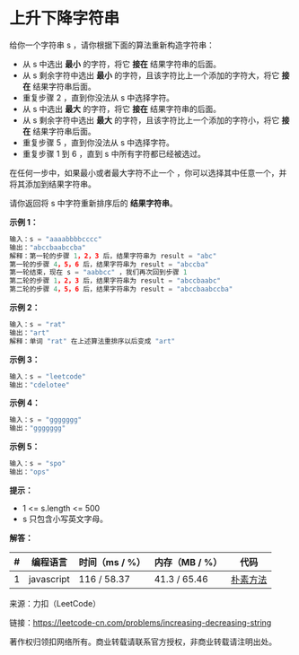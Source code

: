 # 上升下降字符串

给你一个字符串 s ，请你根据下面的算法重新构造字符串：

- 从 s 中选出 **最小** 的字符，将它 **接在** 结果字符串的后面。
- 从 s 剩余字符中选出 **最小** 的字符，且该字符比上一个添加的字符大，将它 **接在** 结果字符串后面。
- 重复步骤 2 ，直到你没法从 s 中选择字符。
- 从 s 中选出 **最大** 的字符，将它 **接在** 结果字符串的后面。
- 从 s 剩余字符中选出 **最大** 的字符，且该字符比上一个添加的字符小，将它 **接在** 结果字符串后面。
- 重复步骤 5 ，直到你没法从 s 中选择字符。
- 重复步骤 1 到 6 ，直到 s 中所有字符都已经被选过。

在任何一步中，如果最小或者最大字符不止一个 ，你可以选择其中任意一个，并将其添加到结果字符串。

请你返回将 s 中字符重新排序后的 **结果字符串**。

**示例 1：**

``` javascript
输入：s = "aaaabbbbcccc"
输出："abccbaabccba"
解释：第一轮的步骤 1，2，3 后，结果字符串为 result = "abc"
第一轮的步骤 4，5，6 后，结果字符串为 result = "abccba"
第一轮结束，现在 s = "aabbcc" ，我们再次回到步骤 1
第二轮的步骤 1，2，3 后，结果字符串为 result = "abccbaabc"
第二轮的步骤 4，5，6 后，结果字符串为 result = "abccbaabccba"
```

**示例 2：**

``` javascript
输入：s = "rat"
输出："art"
解释：单词 "rat" 在上述算法重排序以后变成 "art"
```

**示例 3：**

``` javascript
输入：s = "leetcode"
输出："cdelotee"
```

**示例 4：**

``` javascript
输入：s = "ggggggg"
输出："ggggggg"
```

**示例 5：**

``` javascript
输入：s = "spo"
输出："ops"
```

**提示：**

- 1 <= s.length <= 500
- s 只包含小写英文字母。

**解答：**

**#**|**编程语言**|**时间（ms / %）**|**内存（MB / %）**|**代码**
--|--|--|--|--
1|javascript|116 / 58.37|41.3 / 65.46|[朴素方法](./javascript/ac_v1.js)

来源：力扣（LeetCode）

链接：https://leetcode-cn.com/problems/increasing-decreasing-string

著作权归领扣网络所有。商业转载请联系官方授权，非商业转载请注明出处。
